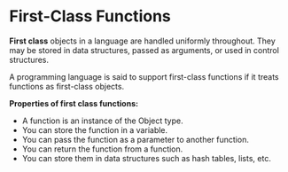 # First-Class Functions
**First class** objects in a language are handled uniformly throughout. They may be stored in data structures, passed as arguments, or used in control structures.

A programming language is said to support first-class functions if it treats functions as first-class objects.

**Properties of first class functions:**

* A function is an instance of the Object type.
* You can store the function in a variable.
* You can pass the function as a parameter to another function.
* You can return the function from a function.
* You can store them in data structures such as hash tables, lists, etc.

